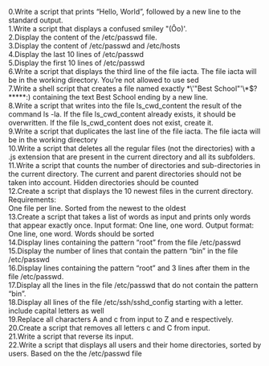 0.Write a script that prints “Hello, World”, followed by a new line to the standard output.<br />
1.Write a script that displays a confused smiley "(Ôo)'.<br />
2.Display the content of the /etc/passwd file.<br />
3.Display the content of /etc/passwd and /etc/hosts<br />
4.Display the last 10 lines of /etc/passwd<br />
5.Display the first 10 lines of /etc/passwd<br />
6.Write a script that displays the third line of the file iacta.
The file iacta will be in the working directory.
You’re not allowed to use sed<br />
7.Write a shell script that creates a file named exactly \*\\'"Best School"\'\\*$\?\*\*\*\*\*:) containing the text Best School ending by a new line.<br />
8.Write a script that writes into the file ls_cwd_content the result of the command ls -la. If the file ls_cwd_content already exists, it should be overwritten. If the file ls_cwd_content does not exist, create it.<br />
9.Write a script that duplicates the last line of the file iacta.
The file iacta will be in the working directory<br />
10.Write a script that deletes all the regular files (not the directories) with a .js extension that are present in the current directory and all its subfolders.<br />
11.Write a script that counts the number of directories and sub-directories in the current directory.
The current and parent directories should not be taken into account.
Hidden directories should be counted<br />
12.Create a script that displays the 10 newest files in the current directory.
Requirements:<br />
One file per line.
Sorted from the newest to the oldest<br />
13.Create a script that takes a list of words as input and prints only words that appear exactly once.
Input format: One line, one word.
Output format: One line, one word.
Words should be sorted<br />
14.Display lines containing the pattern “root” from the file /etc/passwd<br />
15.Display the number of lines that contain the pattern “bin” in the file /etc/passwd<br />
16.Display lines containing the pattern “root” and 3 lines after them in the file /etc/passwd.<br />
17.Display all the lines in the file /etc/passwd that do not contain the pattern “bin”.<br />
18.Display all lines of the file /etc/ssh/sshd_config starting with a letter.
include capital letters as well<br />
19.Replace all characters A and c from input to Z and e respectively.<br />
20.Create a script that removes all letters c and C from input.<br />
21.Write a script that reverse its input.<br />
22.Write a script that displays all users and their home directories, sorted by users.
Based on the the /etc/passwd file<br />

